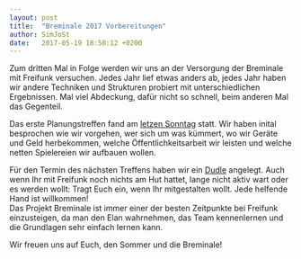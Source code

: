 ```yaml
---
layout: post
title:  "Breminale 2017 Vorbereitungen"
author: SimJoSt
date:   2017-05-19 18:58:12 +0200
---
```

Zum dritten Mal in Folge werden wir uns an der Versorgung der Breminale mit Freifunk versuchen. Jedes Jahr lief etwas anders ab, jedes Jahr haben wir andere Techniken und Strukturen probiert mit unterschiedlichen Ergebnissen. Mal viel Abdeckung, dafür nicht so schnell, beim anderen Mal das Gegenteil.

Das erste Planungstreffen fand am [letzen Sonntag](https://wiki.bremen.freifunk.net/Treffen/2017_05_14-Breminale) statt. Wir haben inital besprochen wie wir vorgehen, wer sich um was kümmert, wo wir Geräte und Geld herbekommen, welche Öffentlichkeitsarbeit wir leisten und welche netten Spielereien wir aufbauen wollen.

Für den Termin des nächsten Treffens haben wir ein [Dudle](https://dudle.hackerspace-bremen.de/ffhb-breminale-treffen-2017-2/) angelegt. Auch wenn Ihr mit Freifunk noch nichts am Hut hattet, lange nicht aktiv wart oder es werden wollt: Tragt Euch ein, wenn Ihr mitgestalten wollt. Jede helfende Hand ist willkommen!  
Das Projekt Breminale ist immer einer der besten Zeitpunkte bei Freifunk einzusteigen, da man den Elan wahrnehmen, das Team kennenlernen und die Grundlagen sehr einfach lernen kann.

Wir freuen uns auf Euch, den Sommer und die Breminale!
